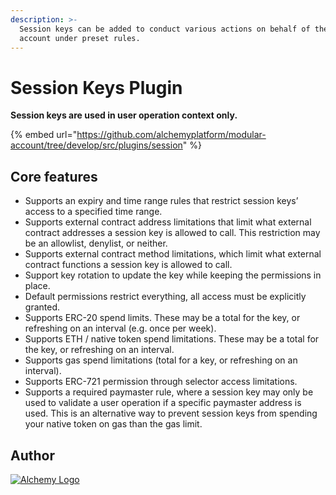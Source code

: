 ```yaml
---
description: >-
  Session keys can be added to conduct various actions on behalf of the modular
  account under preset rules.
---
```


# Session Keys Plugin

**Session keys are used in user operation context only.**

{% embed url="https://github.com/alchemyplatform/modular-account/tree/develop/src/plugins/session" %}

## Core features

* Supports an expiry and time range rules that restrict session keys’ access to a specified time range.
* Supports external contract address limitations that limit what external contract addresses a session key is allowed to call. This restriction may be an allowlist, denylist, or neither.
* Supports external contract method limitations, which limit what external contract functions a session key is allowed to call.
* Support key rotation to update the key while keeping the permissions in place.
* Default permissions restrict everything, all access must be explicitly granted.
* Supports ERC-20 spend limits. These may be a total for the key, or refreshing on an interval (e.g. once per week).
* Supports ETH / native token spend limitations. These may be a total for the key, or refreshing on an interval.
* Supports gas spend limitations (total for a key, or refreshing on an interval).
* Supports ERC-721 permission through selector access limitations.
* Supports a required paymaster rule, where a session key may only be used to validate a user operation if a specific paymaster address is used. This is an alternative way to prevent session keys from spending your native token on gas than the gas limit.

## Author

[<img src="https://files.gitbook.com/v0/b/gitbook-x-prod.appspot.com/o/spaces%2FImI9L0KXrv1O4bMTE21k%2Fuploads%2FzQq2looZUut1yU9kV9fD%2Falchemy-logo-blue-gradient.png?alt=media&#x26;token=5cbd91f0-eae0-4bc9-92ba-790016af4e75" alt="Alchemy Logo" data-size="line">](https://www.alchemy.com)
